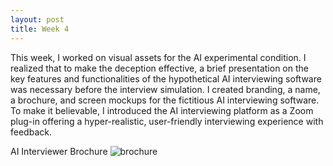 ```yaml
---
layout: post
title: Week 4
---
```

This week, I worked on visual assets for the AI experimental condition. I realized that to make the deception effective, a brief presentation on the key features and functionalities of the hypothetical AI interviewing software was necessary before the interview simulation. I created branding, a name, a brochure, and screen mockups for the fictitious AI interviewing software. To make it believable, I introduced the AI interviewing platform as a Zoom plug-in offering a hyper-realistic, user-friendly interviewing experience with feedback.

AI Interviewer Brochure
<img scr="brochure.png" alt=brochure>
